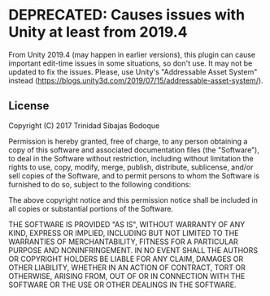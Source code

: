 DEPRECATED: Causes issues with Unity at least from 2019.4
=============================================================

From Unity 2019.4 (may happen in earlier versions), this plugin can cause important edit-time issues in some situations, so don't use. It may not be updated to fix the issues. Please, use Unity's "Addressable Asset System" instead (https://blogs.unity3d.com/2019/07/15/addressable-asset-system/).



License
-------

Copyright (C) 2017 Trinidad Sibajas Bodoque

Permission is hereby granted, free of charge, to any person obtaining a copy of this software and associated documentation files (the "Software"), to deal in the Software without restriction, including without limitation the rights to use, copy, modify, merge, publish, distribute, sublicense, and/or sell copies of the Software, and to permit persons to whom the Software is furnished to do so, subject to the following conditions:

The above copyright notice and this permission notice shall be included in all copies or substantial portions of the Software.

THE SOFTWARE IS PROVIDED "AS IS", WITHOUT WARRANTY OF ANY KIND, EXPRESS OR IMPLIED, INCLUDING BUT NOT LIMITED TO THE WARRANTIES OF MERCHANTABILITY, FITNESS FOR A PARTICULAR PURPOSE AND NONINFRINGEMENT. IN NO EVENT SHALL THE AUTHORS OR COPYRIGHT HOLDERS BE LIABLE FOR ANY CLAIM, DAMAGES OR OTHER LIABILITY, WHETHER IN AN ACTION OF CONTRACT, TORT OR OTHERWISE, ARISING FROM, OUT OF OR IN CONNECTION WITH THE SOFTWARE OR THE USE OR OTHER DEALINGS IN THE SOFTWARE.

